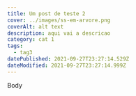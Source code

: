 ```yaml
---
title: Um post de teste 2
cover: ../images/ss-em-arvore.png
coverAlt: alt text
description: aqui vai a descricao
category: cat 1
tags:
  - tag3
datePublished: 2021-09-27T23:27:14.529Z
dateModified: 2021-09-27T23:27:14.999Z
---
```

Body